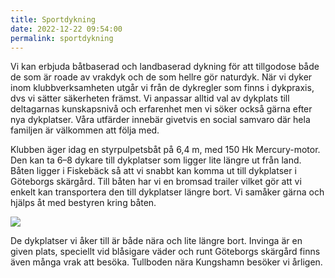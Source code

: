 ```yaml
---
title: Sportdykning
date: 2022-12-22 09:54:00
permalink: sportdykning
---
```

Vi kan erbjuda båtbaserad och landbaserad dykning för att tillgodose både de som är roade av vrakdyk och de som hellre gör naturdyk. När vi dyker inom klubbverksamheten utgår vi från de dykregler som finns i dykpraxis, dvs vi sätter säkerheten främst. Vi anpassar alltid val av dykplats till deltagarnas kunskapsnivå och erfarenhet men vi söker också gärna efter nya dykplatser. Våra utfärder innebär givetvis en social samvaro där hela familjen är välkommen att följa med.

Klubben äger idag en styrpulpetsbåt på 6,4 m, med 150 Hk Mercury-motor. Den kan ta 6&ndash;8 dykare till dykplatser som ligger lite längre ut från land. Båten ligger i Fiskebäck så att vi snabbt kan komma ut till dykplatser i Göteborgs skärgård. Till båten har vi en bromsad trailer vilket gör att vi enkelt kan transportera den till dykplatser längre bort. Vi samåker gärna och hjälps åt med bestyren kring båten.

<img src="{% link assets/img/tullboden-2011.jpg %}" />

De dykplatser vi åker till är både nära och lite längre bort. Invinga är en given plats, speciellt vid blåsigare väder och runt Göteborgs skärgård finns även många vrak att besöka. Tullboden nära Kungshamn besöker vi årligen.